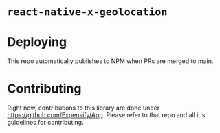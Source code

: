 # `react-native-x-geolocation`

# Deploying

This repo automatically publishes to NPM when PRs are merged to main.

# Contributing

Right now, contributions to this library are done under https://github.com/Expensify/App. Please refer to that repo and all it's guidelines for contributing.
